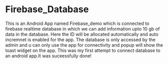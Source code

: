 # Firebase_Database
This is an Android App named Firebase_demo which is connected to firebase realtime database in which we can add information upto 10 gb of data in the database. Here the ID will be allocated automatically and auto incremnet is enabled for the app. The database is only accessed by the admin and u can only use the app for connectivity and popup will show the toast widget on the app. This was my first attempt to connect database to an android app.It was suceessfully done!
